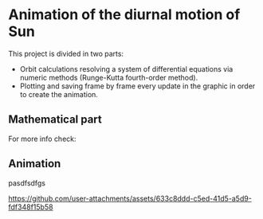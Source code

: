 # Animation of the diurnal motion of Sun

This project is divided in two parts:

- Orbit calculations resolving a system of differential equations via numeric methods (Runge-Kutta fourth-order method).
- Plotting and saving frame by frame every update in the graphic in order to create the animation.

## Mathematical part

For more info check:



## Animation

pasdfsdfgs

https://github.com/user-attachments/assets/633c8ddd-c5ed-41d5-a5d9-fdf348f15b58


